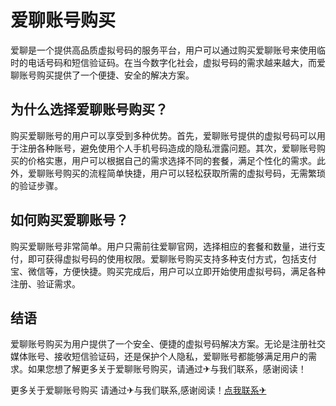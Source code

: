 # 爱聊账号购买

爱聊是一个提供高品质虚拟号码的服务平台，用户可以通过购买爱聊账号来使用临时的电话号码和短信验证码。在当今数字化社会，虚拟号码的需求越来越大，而爱聊账号购买提供了一个便捷、安全的解决方案。

## 为什么选择爱聊账号购买？

购买爱聊账号的用户可以享受到多种优势。首先，爱聊账号提供的虚拟号码可以用于注册各种账号，避免使用个人手机号码造成的隐私泄露问题。其次，爱聊账号购买的价格实惠，用户可以根据自己的需求选择不同的套餐，满足个性化的需求。此外，爱聊账号购买的流程简单快捷，用户可以轻松获取所需的虚拟号码，无需繁琐的验证步骤。

## 如何购买爱聊账号？

购买爱聊账号非常简单。用户只需前往爱聊官网，选择相应的套餐和数量，进行支付，即可获得虚拟号码的使用权限。爱聊账号购买支持多种支付方式，包括支付宝、微信等，方便快捷。购买完成后，用户可以立即开始使用虚拟号码，满足各种注册、验证需求。

## 结语

爱聊账号购买为用户提供了一个安全、便捷的虚拟号码解决方案。无论是注册社交媒体账号、接收短信验证码，还是保护个人隐私，爱聊账号都能够满足用户的需求。如果您想了解更多关于爱聊账号购买，请通过✈与我们联系，感谢阅读！

更多关于爱聊账号购买 请通过✈与我们联系,感谢阅读！[点我联系✈](https://img.G208.com)